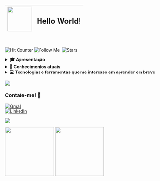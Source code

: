 | <img src="https://user-images.githubusercontent.com/74038190/235223585-049a7ac0-b529-416d-b504-ed24aea7d99b.gif" width="80"> | <h2>Hello World!</h2> |
|---|---|


<br>

<img
    alt="Hit Counter"
    title="Hit Counter"
    src="https://hits.seeyoufarm.com/api/count/incr/badge.svg?url=https%3A%2F%2Fgithub.com%2Fvcaard%2Fhit-counter&count_bg=%2374D729&title_bg=%23555555&icon=postwoman.svg&icon_color=%23E7E7E7&title=Hits&edge_flat=false"
/>
<img
    alt="Follow Me!"
    title="Follow me!"
    src="https://img.shields.io/github/followers/vcaard?style=flat&logo=github&logoColor=white&label=Followers&labelColor=grey&color=yellow"
/>
<img
    alt="Stars"
    title="Stars"
    src="https://img.shields.io/github/stars/vcaard?style=flat&logo=spreaker&logoColor=white&label=Stars&labelColor=Grey"
/>

<details>
    <summary><b>🎓 Apresentação</b></summary>
        <p>

Olá! Me chamo Vinícius, tenho 19 anos e atualmente estou cursando **Análise e Desenvolvimento de Sistemas**, sempre fui apaixonado por computadores e tecnologia e desperto curiosidade em saber como tudo funciona e respectivamente resolver problemas. Agora com a oportunidade da faculdade, estou me especializando em desenvolvimento de software e back-end, utilizando Python e frameworks como Django e Flask, mas em breve pretendo aprender Java e Springboot para aprofundar-me mais.

No momento busco vaga para estágio para adquirir experiência participando de projetos reais e aprimorando meu conhecimento prático, contribuindo com soluções eficientes. Abaixo você pode conferir meus conhecimentos atuais.

#### **Idiomas:** Inglês intermediário* (progredindo para avançado) - Espanhol básico 
</p>
</details>
<details>
<summary><b>👤 Conhecimentos atuais</b></summary>
<p>
<br>
<img
    alt="Python"
    title="Python"
    src="https://img.shields.io/badge/Python-3776AB?style=for-the-badge&logo=python&logoColor=white"
/>
<img
    alt="Django"
    title="Django"
    src="https://img.shields.io/badge/Django-092E20?style=for-the-badge&logo=django&logoColor=white"
/>
<img
    alt="Flask"
    title="Flask"
    src="https://img.shields.io/badge/Flask-000000?style=for-the-badge&logo=flask&logoColor=white"
/>
<img
    alt="MySQL"
    title="MySQL"
    src="https://img.shields.io/badge/MySQL-00000F?style=for-the-badge&logo=mysql&logoColor=white"
/>
<img
    alt="Git"
    title="Git"
    src="https://img.shields.io/badge/GIT-E44C30?style=for-the-badge&logo=git&logoColor=white"
/>
<img
    alt="HTML5"
    title="HTML5"
    src="https://img.shields.io/badge/HTML5-E34F26?style=for-the-badge&logo=html5&logoColor=white"
/>
<img
    alt="CSS3"
    title="CSS3"
    src="https://img.shields.io/badge/CSS3-1572B6?style=for-the-badge&logo=css3&logoColor=white"
/>

Também estou concluindo o curso de [**Scientific Computing with Python**](https://www.freecodecamp.org/learn/scientific-computing-with-python/) no [**FreeCodeCamp***](https://www.freecodecamp.org/) <br> Logo após farei projetos e aplicações para praticar meu conhecimento.


</p>
</details>
<details>
<summary><b>💻 Tecnologias e ferramentas que me interesso em aprender em breve</b></summary>
<p>
<br>
<img
    alt="C"
    title="C"
    src="https://img.shields.io/badge/C-00599C?style=for-the-badge&logo=c&logoColor=white"
/>
<img
    alt="Golang"
    title="Golang"
    src="https://img.shields.io/badge/Go-00ADD8?style=for-the-badge&logo=go&logoColor=white"
/>
<img
    alt="Java"
    title="Java"
    src="https://img.shields.io/badge/Java-ED8B00?style=for-the-badge&logo=openjdk&logoColor=white"
/>
<img
    alt="SpringBoot"
    title="SpringBoot"
    src="https://img.shields.io/badge/Spring_Boot-6DB33F?style=for-the-badge&logo=spring-boot&logoColor=white"
/>
<img
    alt="Kotlin"
    title="Kotlin"
    src="https://img.shields.io/badge/Kotlin-B125EA?style=for-the-badge&logo=kotlin&logoColor=white"
/>
<img
    alt="Javascript"
    title="Javascript"
    src="https://img.shields.io/badge/JavaScript-F7DF1E?style=for-the-badge&logo=javascript&logoColor=black"
/>
<img
    alt="Typescript"
    title="Typescript"
    src="https://img.shields.io/badge/TypeScript-007ACC?style=for-the-badge&logo=typescript&logoColor=white"
/>
<img
    alt="Node.js"
    title="Node.js"
    src="https://img.shields.io/badge/Node.js-43853D?style=for-the-badge&logo=node.js&logoColor=white"
/>
<img
    alt="Tailwind"
    title="Tailwind"
    src="https://img.shields.io/badge/Tailwind_CSS-38B2AC?style=for-the-badge&logo=tailwind-css&logoColor=white"
/>
<img
    alt="PostgreSQL"
    title="PostgreSQL"
    src="https://img.shields.io/badge/PostgreSQL-316192?style=for-the-badge&logo=postgresql&logoColor=white"
/>
<img
    alt="Docker"
    title="Docker"
    src="https://img.shields.io/badge/Docker-2CA5E0?style=for-the-badge&logo=docker&logoColor=white"
/>
<img
    alt="Amazon Web Services"
    title="Amazon Web Services"
    src="https://img.shields.io/badge/Amazon_AWS-FF9900?style=for-the-badge&logo=amazonaws&logoColor=white"
/>
<img
    alt="Google Cloud"
    title="Google Cloud"
    src="https://img.shields.io/badge/Google_Cloud-4285F4?style=for-the-badge&logo=google-cloud&logoColor=white"
/>
<img
    alt="CloudFlare"
    title="CloudFlare"
    src="https://img.shields.io/badge/Cloudflare-F38020?style=for-the-badge&logo=Cloudflare&logoColor=white"
/>
</p>
</details>
<p>
    <img 
        src="https://user-images.githubusercontent.com/74038190/212744287-14f66c13-5458-40dc-9244-8ff533fc8f4a.gif"
    />
</p>

### Contate-me! 💬

<a href="mailto:vinicardmiranda@gmail.com">
    <img
        alt="Gmail"
        title="Meu Gmail"
        src="https://img.shields.io/badge/Envie%20um-Email-EA4335?style=for-the-badge&logo=gmail&logoColor=white"
    />
</a>
<br>
<a href="https://www.linkedin.com/in/viniciuscarddoso/" target="_blank">
    <img
        alt="LinkedIn"
        title="Meu LinkedIn"
        src="https://img.shields.io/badge/Acesse%20o%20meu-LinkedIn-5DACDF?style=for-the-badge&logo=linkedin&logoColor=white"
    />
</a>
<p>
    <img 
        src="https://user-images.githubusercontent.com/74038190/212284158-e840e285-664b-44d7-b79b-e264b5e54825.gif"
    />
</p>
<p>
    <img 
        src="https://github-readme-stats-git-masterrstaa-rickstaa.vercel.app/api?username=vcaard&theme=tokyonight"
        height="160px"
    />
    <img 
        src="https://github-readme-streak-stats.herokuapp.com/?user=vcaard&theme=tokyonight"
        height="160px"
    />
</p>

